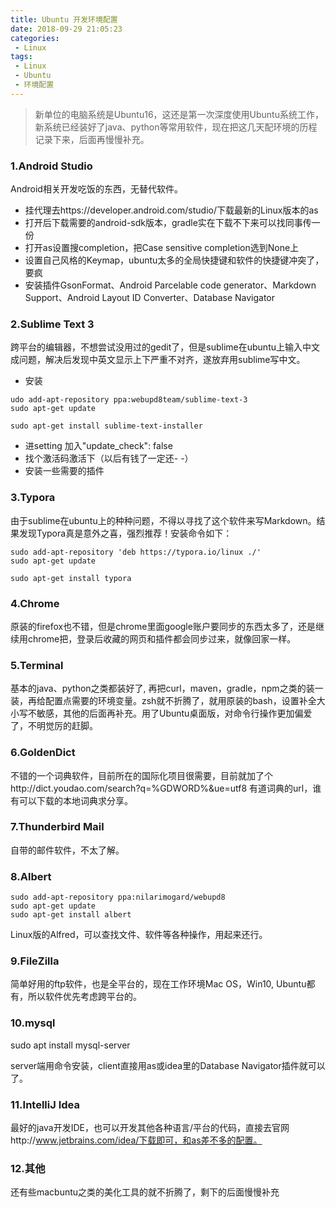 ```yaml
---
title: Ubuntu 开发环境配置
date: 2018-09-29 21:05:23
categories:
 - Linux
tags:
 - Linux
 - Ubuntu
 - 环境配置
---
```

> 新单位的电脑系统是Ubuntu16，这还是第一次深度使用Ubuntu系统工作，新系统已经装好了java、python等常用软件，现在把这几天配环境的历程记录下来，后面再慢慢补充。

### 1.Android Studio

Android相关开发吃饭的东西，无替代软件。

- 挂代理去https://developer.android.com/studio/下载最新的Linux版本的as
- 打开后下载需要的android-sdk版本，gradle实在下载不下来可以找同事传一份
- 打开as设置搜completion，把Case sensitive completion选到None上
- 设置自己风格的Keymap，ubuntu太多的全局快捷键和软件的快捷键冲突了，要疯
- 安装插件GsonFormat、Android Parcelable code generator、Markdown Support、Android Layout ID Converter、Database Navigator
<!-- more -->

### 2.Sublime Text 3

跨平台的编辑器，不想尝试没用过的gedit了，但是sublime在ubuntu上输入中文成问题，解决后发现中英文显示上下严重不对齐，遂放弃用sublime写中文。

- 安装

```
udo add-apt-repository ppa:webupd8team/sublime-text-3
sudo apt-get update

sudo apt-get install sublime-text-installer
```

- 进setting 加入"update_check": false
- 找个激活码激活下（以后有钱了一定还- -）
- 安装一些需要的插件

### 3.Typora

由于sublime在ubuntu上的种种问题，不得以寻找了这个软件来写Markdown。结果发现Typora真是意外之喜，强烈推荐！安装命令如下：

```
sudo add-apt-repository 'deb https://typora.io/linux ./'
sudo apt-get update

sudo apt-get install typora
```

### 4.Chrome

原装的firefox也不错，但是chrome里面google账户要同步的东西太多了，还是继续用chrome把，登录后收藏的网页和插件都会同步过来，就像回家一样。

### 5.Terminal

基本的java、python之类都装好了, 再把curl，maven，gradle，npm之类的装一装，再给配置点需要的环境变量。zsh就不折腾了，就用原装的bash，设置补全大小写不敏感，其他的后面再补充。用了Ubuntu桌面版，对命令行操作更加偏爱了，不明觉厉的赶脚。

### 6.GoldenDict

不错的一个词典软件，目前所在的国际化项目很需要，目前就加了个http://dict.youdao.com/search?q=%GDWORD%&ue=utf8 有道词典的url，谁有可以下载的本地词典求分享。

### 7.Thunderbird Mail

自带的邮件软件，不太了解。

### 8.Albert

```
sudo add-apt-repository ppa:nilarimogard/webupd8
sudo apt-get update
sudo apt-get install albert
```

Linux版的Alfred，可以查找文件、软件等各种操作，用起来还行。

### 9.FileZilla

简单好用的ftp软件，也是全平台的，现在工作环境Mac OS，Win10, Ubuntu都有，所以软件优先考虑跨平台的。

### 10.mysql

sudo apt install mysql-server

server端用命令安装，client直接用as或idea里的Database Navigator插件就可以了。

### 11.IntelliJ Idea

最好的java开发IDE，也可以开发其他各种语言/平台的代码，直接去官网http://www.jetbrains.com/idea/下载即可，和as差不多的配置。

### 12.其他

还有些macbuntu之类的美化工具的就不折腾了，剩下的后面慢慢补充
